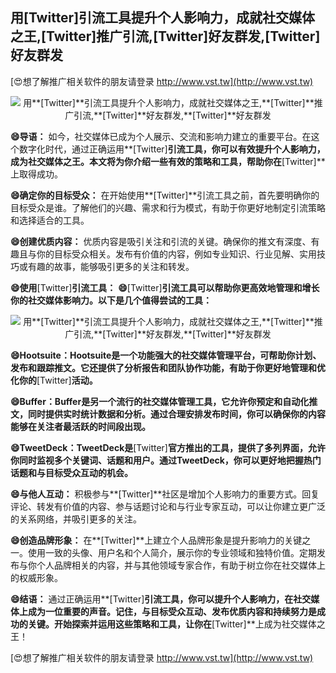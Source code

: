## **用**[Twitter]**引流工具提升个人影响力，成就社交媒体之王,**[Twitter]**推广引流,**[Twitter]**好友群发,**[Twitter]**好友群发**

[😍想了解推广相关软件的朋友请登录 http://www.vst.tw](http://www.vst.tw)

 <center><img src="https://vst.tw/MP4/tuiguang/png/6.png" alt="用**[Twitter]**引流工具提升个人影响力，成就社交媒体之王,**[Twitter]**推广引流,**[Twitter]**好友群发,**[Twitter]**好友群发"></center>

**😄导语：**
如今，社交媒体已成为个人展示、交流和影响力建立的重要平台。在这个数字化时代，通过正确运用**[Twitter]**引流工具，你可以有效提升个人影响力，成为社交媒体之王。本文将为你介绍一些有效的策略和工具，帮助你在**[Twitter]**上取得成功。

**😄确定你的目标受众：**
在开始使用**[Twitter]**引流工具之前，首先要明确你的目标受众是谁。了解他们的兴趣、需求和行为模式，有助于你更好地制定引流策略和选择适合的工具。

**😄创建优质内容：**
优质内容是吸引关注和引流的关键。确保你的推文有深度、有趣且与你的目标受众相关。发布有价值的内容，例如专业知识、行业见解、实用技巧或有趣的故事，能够吸引更多的关注和转发。

**😄使用**[Twitter]**引流工具：**
**😄**[Twitter]**引流工具可以帮助你更高效地管理和增长你的社交媒体影响力。以下是几个值得尝试的工具：**

 <center><img src="https://vst.tw/MP4/tuiguang/png/4.png" alt="用**[Twitter]**引流工具提升个人影响力，成就社交媒体之王,**[Twitter]**推广引流,**[Twitter]**好友群发,**[Twitter]**好友群发"></center>

**😄Hootsuite：Hootsuite是一个功能强大的社交媒体管理平台，可帮助你计划、发布和跟踪推文。它还提供了分析报告和团队协作功能，有助于你更好地管理和优化你的**[Twitter]**活动。**

**😄Buffer：Buffer是另一个流行的社交媒体管理工具，它允许你预定和自动化推文，同时提供实时统计数据和分析。通过合理安排发布时间，你可以确保你的内容能够在关注者最活跃的时间段出现。**

**😄TweetDeck：TweetDeck是**[Twitter]**官方推出的工具，提供了多列界面，允许你同时监视多个关键词、话题和用户。通过TweetDeck，你可以更好地把握热门话题和与目标受众互动的机会。**

**😄与他人互动：**
积极参与**[Twitter]**社区是增加个人影响力的重要方式。回复评论、转发有价值的内容、参与话题讨论和与行业专家互动，可以让你建立更广泛的关系网络，并吸引更多的关注。

**😄创造品牌形象：**
在**[Twitter]**上建立个人品牌形象是提升影响力的关键之一。使用一致的头像、用户名和个人简介，展示你的专业领域和独特价值。定期发布与你个人品牌相关的内容，并与其他领域专家合作，有助于树立你在社交媒体上的权威形象。

**😄结语：**
通过正确运用**[Twitter]**引流工具，你可以提升个人影响力，在社交媒体上成为一位重要的声音。记住，与目标受众互动、发布优质内容和持续努力是成功的关键。开始探索并运用这些策略和工具，让你在**[Twitter]**上成为社交媒体之王！

[😍想了解推广相关软件的朋友请登录 http://www.vst.tw](http://www.vst.tw)



